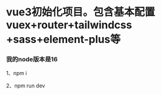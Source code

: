 # vue3初始化项目。包含基本配置vuex+router+tailwindcss +sass+element-plus等
### 我的node版本是16
1、npm i

2、npm run dev
